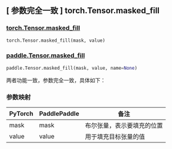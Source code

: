 ## [ 参数完全一致 ] torch.Tensor.masked_fill

### [torch.Tensor.masked_fill](https://pytorch.org/docs/stable/generated/torch.Tensor.masked_fill.html?highlight=masked_fill#torch.Tensor.masked_fill)

```python
torch.Tensor.masked_fill(mask, value)
```

### [paddle.Tensor.masked_fill](https://www.paddlepaddle.org.cn/documentation/docs/zh/api/paddle/Tensor_cn.html#masked-fill-mask-value-name-non)

```python
paddle.Tensor.masked_fill(mask, value, name=None)
```

两者功能一致，参数完全一致，具体如下：

### 参数映射

| PyTorch | PaddlePaddle | 备注                                               |
|---------|--------------| -------------------------------------------------- |
| mask     | mask          | 布尔张量，表示要填充的位置    |
| value     | value          | 用于填充目标张量的值    |
